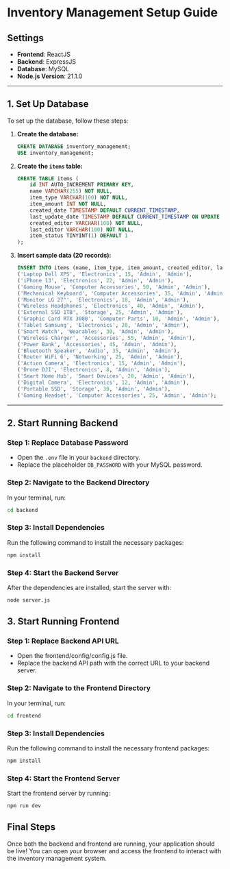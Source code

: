 # Inventory Management Setup Guide

## Settings
- **Frontend**: ReactJS
- **Backend**: ExpressJS
- **Database**: MySQL
- **Node.js Version**: 21.1.0

---

## 1. Set Up Database

To set up the database, follow these steps:

1. **Create the database:**

    ```sql
    CREATE DATABASE inventory_management;
    USE inventory_management;
    ```

2. **Create the `items` table:**

    ```sql
    CREATE TABLE items (
        id INT AUTO_INCREMENT PRIMARY KEY,
        name VARCHAR(255) NOT NULL,
        item_type VARCHAR(100) NOT NULL,
        item_amount INT NOT NULL,
        created_date TIMESTAMP DEFAULT CURRENT_TIMESTAMP,
        last_update_date TIMESTAMP DEFAULT CURRENT_TIMESTAMP ON UPDATE CURRENT_TIMESTAMP,
        created_editor VARCHAR(100) NOT NULL,
        last_editor VARCHAR(100) NOT NULL,
        item_status TINYINT(1) DEFAULT 1
    );
    ```

3. **Insert sample data (20 records):**

    ```sql
    INSERT INTO items (name, item_type, item_amount, created_editor, last_editor) VALUES
    ('Laptop Dell XPS', 'Electronics', 15, 'Admin', 'Admin'),
    ('iPhone 13', 'Electronics', 22, 'Admin', 'Admin'),
    ('Gaming Mouse', 'Computer Accessories', 50, 'Admin', 'Admin'),
    ('Mechanical Keyboard', 'Computer Accessories', 35, 'Admin', 'Admin'),
    ('Monitor LG 27"', 'Electronics', 18, 'Admin', 'Admin'),
    ('Wireless Headphones', 'Electronics', 40, 'Admin', 'Admin'),
    ('External SSD 1TB', 'Storage', 25, 'Admin', 'Admin'),
    ('Graphic Card RTX 3080', 'Computer Parts', 10, 'Admin', 'Admin'),
    ('Tablet Samsung', 'Electronics', 20, 'Admin', 'Admin'),
    ('Smart Watch', 'Wearables', 30, 'Admin', 'Admin'),
    ('Wireless Charger', 'Accessories', 55, 'Admin', 'Admin'),
    ('Power Bank', 'Accessories', 45, 'Admin', 'Admin'),
    ('Bluetooth Speaker', 'Audio', 35, 'Admin', 'Admin'),
    ('Router WiFi 6', 'Networking', 25, 'Admin', 'Admin'),
    ('Action Camera', 'Electronics', 15, 'Admin', 'Admin'),
    ('Drone DJI', 'Electronics', 8, 'Admin', 'Admin'),
    ('Smart Home Hub', 'Smart Devices', 20, 'Admin', 'Admin'),
    ('Digital Camera', 'Electronics', 12, 'Admin', 'Admin'),
    ('Portable SSD', 'Storage', 30, 'Admin', 'Admin'),
    ('Gaming Headset', 'Computer Accessories', 25, 'Admin', 'Admin');
    ```

---

## 2. Start Running Backend

### Step 1: Replace Database Password

- Open the `.env` file in your `backend` directory.
- Replace the placeholder `DB_PASSWORD` with your MySQL password.

### Step 2: Navigate to the Backend Directory

In your terminal, run:

```bash
cd backend
```

### Step 3: Install Dependencies

Run the following command to install the necessary packages:

```bash
npm install
```

### Step 4: Start the Backend Server

After the dependencies are installed, start the server with:

```bash
node server.js
```

## 3. Start Running Frontend

### Step 1: Replace Backend API URL
- Open the frontend/config/config.js file.
- Replace the backend API path with the correct URL to your backend server.
  
### Step 2: Navigate to the Frontend Directory

In your terminal, run:

```bash
cd frontend
```

### Step 3: Install Dependencies

Run the following command to install the necessary frontend packages:

```bash
npm install
```
### Step 4: Start the Frontend Server

Start the frontend server by running:

```bash
npm run dev
```

## Final Steps
Once both the backend and frontend are running, your application should be live! You can open your browser and access the frontend to interact with the inventory management system.